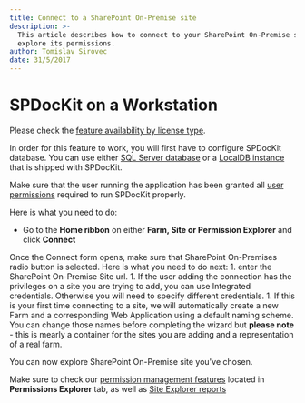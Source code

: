 ```yaml
---
title: Connect to a SharePoint On-Premise site
description: >-
  This article describes how to connect to your SharePoint On-Premise site and
  explore its permissions.
author: Tomislav Sirovec
date: 31/5/2017
---
```


# SPDocKit on a Workstation

Please check the [feature availability by license type](https://www.spdockit.com/orders).

In order for this feature to work, you will first have to configure SPDocKit database. You can use either [SQL Server database](spdockit-workstation.md#internal/configuration/configure-spdockit-database) or a [LocalDB instance](spdockit-workstation.md#internal/configuration/configure-localdb) that is shipped with SPDocKit.

Make sure that the user running the application has been granted all [user permissions](spdockit-workstation.md#internal/requirements/sharepoint-on-premises-user-permissions-requirements) required to run SPDocKit properly.

Here is what you need to do:

* Go to the **Home ribbon** on either **Farm, Site or Permission Explorer** and click **Connect**

Once the Connect form opens, make sure that SharePoint On-Premises radio button is selected. Here is what you need to do next: 1. enter the SharePoint On-Premise Site url. 1. If the user adding the connection has the privileges on a site you are trying to add, you can use Integrated credentials. Otherwise you will need to specify different credentials. 1. If this is your first time connecting to a site, we will automatically create a new Farm and a corresponding Web Application using a default naming scheme. You can change those names before completing the wizard but **please note** - this is mearly a container for the sites you are adding and a representation of a real farm.

You can now explore SharePoint On-Premise site you've chosen.

Make sure to check our [permission management features](spdockit-workstation.md#internal/permission-management/manage-permissions-ribbon-actions) located in **Permissions Explorer** tab, as well as [Site Explorer reports](spdockit-workstation.md#internal/get-to-know-spdockit/site-explorer-screen)

